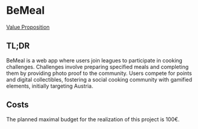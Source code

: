 # BeMeal
[Value Proposition](https://docs.google.com/document/d/1yCiTlyCzs5Xh76Sr9qxPXsAMTYLudvXjx2vBnH-TDuQ/edit?usp=sharing)

## TL;DR
BeMeal is a web app where users join leagues to participate in cooking challenges. Challenges involve preparing specified meals and completing them by providing photo proof to the community. Users compete for points and digital collectibles, fostering a social cooking community with gamified elements, initially targeting Austria.

## Costs
The planned maximal budget for the realization of this project is 100€.
